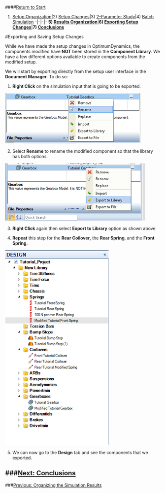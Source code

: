####[Return to Start](1_Tutorial_4.md)

1) [Setup Organization](2_VehicleOrg.md)|2) [Setup Changes](3_SetupChange.md)|3) [2-Parameter Study](4_2Param.md)|4) [Batch Simulation](5_BatchSim.md)
-|-|-|-
__5) [Results Organization](6_ResultsOrg.md)__|__6) [Exporting Setup Changes](7_ExportChange.md)__|__7) [Conclusions](8_Conclusions.md)__

#Exporting and Saving Setup Changes

While we have made the setup changes in OptimumDynamics, the components modified have __NOT__ been stored in the __Component Library__. We have a few different options available to create components from the modified setup.

We will start by exporting directly from the setup user interface in the __Document Manager__. To do so:

1) __Right Click__ on the simulation input that is going to be exported.

![Rename Component](../img/rename_component.png)

2) Select __Rename__ to rename the modified component so that the library has both options.

![Export Tool](../img/export_file.png)

3) __Right Click__ again then select __Export to Library__ option as shown above

4) __Repeat__ this step for the __Rear Coilover__, the __Rear Spring__, and the __Front Spring__.

![New Components](../img/new_components.png)

5) We can now go to the __Design__ tab and see the components that we exported.

###[Next: Conclusions](8_Conclusions.md)
---
###[Previous: Organizing the Simulation Results](6_ResultsOrg.md)